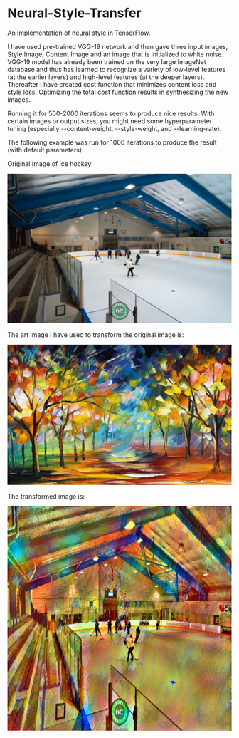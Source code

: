 # Neural-Style-Transfer

An implementation of neural style in TensorFlow.

I have used pre-trained VGG-19 network and then gave three input images, Style Image, Content Image and an image that is initialized to white noise. VGG-19 model has already been trained on the very large ImageNet database and thus has learned to recognize a variety of low-level features (at the earlier layers) and high-level features (at the deeper layers). Thereafter I have created cost function that minimizes content loss and style loss. Optimizing the total cost function results in synthesizing the new images.

Running it for 500-2000 iterations seems to produce nice results. With certain images or output sizes, you might need some hyperparameter tuning (especially --content-weight, --style-weight, and --learning-rate).

The following example was run for 1000 iterations to produce the result (with default parameters):

Original Image of ice hockey:

![Original Image](original_image.jpg)

The art image I have used to transform the original image is:

![Art Image](art_wallpaper.jpg)

The transformed image is:

![Deep Art Image](deepart_image.png)

